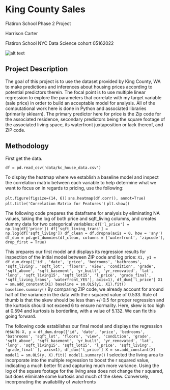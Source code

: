 # King County Sales

Flatiron School Phase 2 Project

Harrison Carter

Flatiron School NYC Data Science cohort 05162022

![alt text](https://www.wta.org/site_images/hikes/dsc_0030.jpg/@@images/11f0a298-5a81-4457-963a-19417224d1d6.jpeg)

## Project Description

The goal of this project is to use the dataset provided by King County, WA to make predictions and inferences about housing prices according to potential predictors therein. The focal point is to use multiple linear regression to explore the parameters that correlate with my target variable (sale price) in order to build an acceptable model for analysis. All of the computational work here is done in Python and associated libraries (primarily sklearn). The primary predictor here for price is the Zip code for the associated residence, secondary predictors being the square footage of the associated living space, its waterfront juxtaposition or lack thereof, and ZIP code.

## Methodology

First get the data.

`df = pd.read_csv('data/kc_house_data.csv')`

To display the heatmap where we establish a baseline model and inspect the correlation matrix between each variable to help determine what we want to focus on in regards to pricing, use the following:

`plt.figure(figsize=(14, 6))`
`sns.heatmap(df.corr(), annot=True)`
`plt.title('Correlation Matrix for Features')`
`plt.show()`

The following code prepares the dataframe for analysis by eliminating NA values, taking the log of both price and sqft_living columns, and creates dummy data for two categorical variables:
`df['l_price'] = np.log(df['price'])
df['sqft_living_trans'] = np.log(df['sqft_living'])
df_clean = df.dropna(axis = 0, how = 'any')
df_dum = pd.get_dummies(df_clean, columns = ['waterfront', 'zipcode'], drop_first = True)`

This prepares our first model and displays its regression results for inspection of the initial model between ZIP code and log price:
`X1, y1 = df_dum.drop(['id', 'date', 'price', 'bedrooms', 'bathrooms', 'sqft_living',
       'sqft_lot', 'floors', 'view', 'condition', 'grade', 'sqft_above',
       'sqft_basement', 'yr_built', 'yr_renovated', 'lat', 'long',
       'sqft_living15', 'sqft_lot15', 'l_price', 'grade_final', 'sqft_living_trans',
       'waterfront_YES'], axis=1), df_dum['l_price']
X1 = sm.add_constant(X1)
baseline = sm.OLS(y1, X1).fit()
baseline.summary()`
By comparing ZIP code, we already account for around half of the variance in the data with the r squared value of 0.533. Rule of thumb is that the skew should be less than +/-0.5 for proper regression and the kurtosis should not exceed 6 to ensure normality. Here, skew is too high at 0.594 and kurtosis is borderline, with a value of 5.132. We can fix this going forward.

The following code establishes our final model and displays the regression results:
`X, y = df_dum.drop(['id', 'date', 'price', 'bedrooms', 'bathrooms',
       'sqft_lot', 'floors', 'view', 'condition', 'grade', 'sqft_above',
       'sqft_basement', 'yr_built', 'yr_renovated', 'lat', 'long',
       'sqft_living15', 'sqft_lot15', 'l_price',
            'sqft_living', 'grade_final'
       ], axis=1), df_dum['l_price']
X = sm.add_constant(X)
model1 = sm.OLS(y, X).fit()
model1.summary()`
I selected the living area to incorporate into the multiple regression to boost the r squared value, indicating a much better fit and capturing much more variance. Using the log of the square footage for the living area does not change the r squared, but does eliminate some kurtosis and much of the skew. Conversely, incorporating the availability of waterfronts 